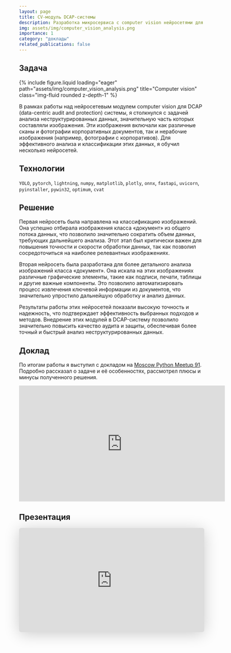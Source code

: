 ```yaml
---
layout: page
title: CV-модуль DCAP-системы
description: Разработка микросервиса с computer vision нейросетями для анализа неструктурированных данных
img: assets/img/computer_vision_analysis.png
importance: 1
category: "доклады"
related_publications: false
---
```


## Задача

<div class="row">
    <div class="col-sm mt-3 mt-md-0">
        {% include figure.liquid loading="eager" path="assets/img/computer_vision_analysis.png" title="Computer vision" class="img-fluid rounded z-depth-1" %}
    </div>
</div>

В рамках работы над нейросетевым модулем computer vision для DCAP (data-centric audit and protection) системы, я столкнулся с задачей анализа неструктурированных данных, значительную часть которых составляли изображения. Эти изображения включали как различные сканы и фотографии корпоративных документов, так и нерабочие изображения (например, фотографии с корпоративов). Для эффективного анализа и классификации этих данных, я обучил несколько нейросетей.

## Технологии

`YOLO`, `pytorch`, `lightning`, `numpy`, `matplotlib`, `plotly`, `onnx`, `fastapi`, `uvicorn`, `pyinstaller`, `pywin32`, `optimum`, `cvat`

## Решение

Первая нейросеть была направлена на классификацию изображений. Она успешно отбирала изображения класса «документ» из общего потока данных, что позволило значительно сократить объем данных, требующих дальнейшего анализа. Этот этап был критически важен для повышения точности и скорости обработки данных, так как позволил сосредоточиться на наиболее релевантных изображениях.

Вторая нейросеть была разработана для более детального анализа изображений класса «документ». Она искала на этих изображениях различные графические элементы, такие как подписи, печати, таблицы и другие важные компоненты. Это позволило автоматизировать процесс извлечения ключевой информации из документов, что значительно упростило дальнейшую обработку и анализ данных.

Результаты работы этих нейросетей показали высокую точность и надежность, что подтверждает эффективность выбранных подходов и методов. Внедрение этих модулей в DCAP-систему позволило значительно повысить качество аудита и защиты, обеспечивая более точный и быстрый анализ неструктурированных данных.

## Доклад

По итогам работы я выступил с докладом на [Moscow Python Meetup 91](https://moscowpython.ru/meetup/91/). Подробно рассказал о задаче и её особенностях, рассмотрел плюсы и минусы полученного решения.

<iframe width="560" height="315" src="https://www.youtube.com/embed/VMDWjJoT8yE?si=wiMyAM7ROvAwkn7Y" title="YouTube video player" frameborder="0" allow="accelerometer; autoplay; clipboard-write; encrypted-media; gyroscope; picture-in-picture; web-share" referrerpolicy="strict-origin-when-cross-origin" allowfullscreen></iframe>

## Презентация

<iframe class="speakerdeck-iframe" style="border: 0px; background: rgba(0, 0, 0, 0.1) padding-box; margin: 0px; padding: 0px; border-radius: 6px; box-shadow: rgba(0, 0, 0, 0.2) 0px 5px 40px; width: 100%; height: auto; aspect-ratio: 560 / 315;" frameborder="0" src="https://speakerdeck.com/player/e146ab7b0a8641afbaeb379f5e9f4725" title="Moscow Python Meetup №91. Михаил Васильев (Старший специалист по машинному обучению, Makves (входит в группу компаний &quot;Гарда&quot;)). Опыт обучения и применения нейросетей в качестве модуля российской DCAP системы" allowfullscreen="true" data-ratio="1.7777777777777777"></iframe>
